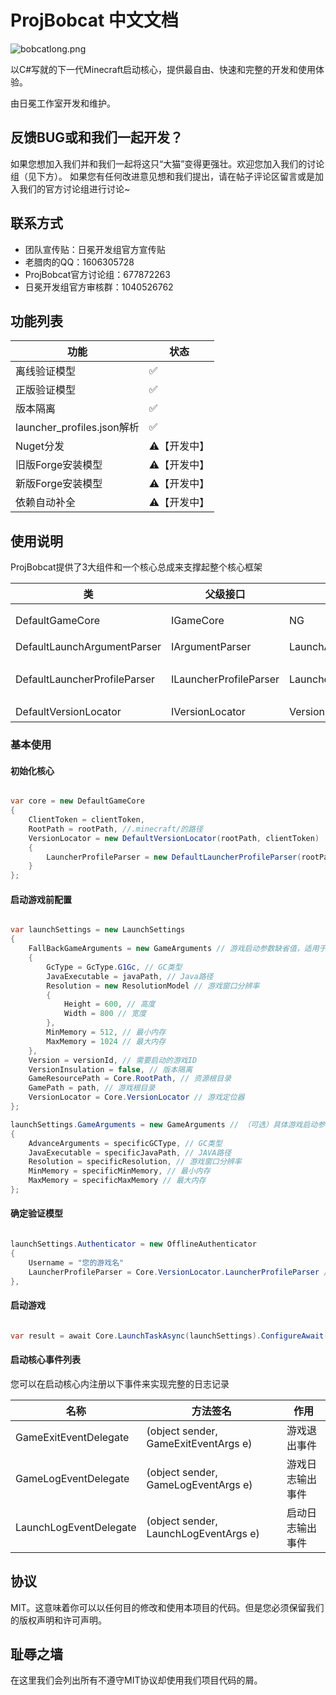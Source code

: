 # ProjBobcat 中文文档

![bobcatlong.png](https://i.loli.net/2020/02/07/Hx18lYLKR43WAb2.png)

以C#写就的下一代Minecraft启动核心，提供最自由、快速和完整的开发和使用体验。

由日冕工作室开发和维护。

## 反馈BUG或和我们一起开发？

如果您想加入我们并和我们一起将这只“大猫”变得更强壮。欢迎您加入我们的讨论组（见下方）。
如果您有任何改进意见想和我们提出，请在帖子评论区留言或是加入我们的官方讨论组进行讨论~

## 联系方式

+ 团队宣传贴：日冕开发组官方宣传贴
+ 老腊肉的QQ：1606305728
+ ProjBobcat官方讨论组：677872263
+ 日冕开发组官方审核群：1040526762

## 功能列表

| 功能                       | 状态              |
| -------------------------- | ----------------- |
| 离线验证模型               | ✅                 |
| 正版验证模型               | ✅                 |
| 版本隔离                   | ✅                 |
| launcher_profiles.json解析 | ✅                 |
| Nuget分发         | ⚠️【开发中】 |
| 旧版Forge安装模型          | ⚠️【开发中】 |
| 新版Forge安装模型          | ⚠️【开发中】 |
| 依赖自动补全               | ⚠️【开发中】 |

## 使用说明

ProjBobcat提供了3大组件和一个核心总成来支撑起整个核心框架

| 类                           | 父级接口               | 父类                      | 作用                               |
| ---------------------------- | ---------------------- | ------------------------- | ---------------------------------- |
| DefaultGameCore              | IGameCore              | NG                        | 提供默认启动核心所有实现           |
| DefaultLaunchArgumentParser  | IArgumentParser        | LaunchArgumentParserBase  | 提供默认启动参数解析               |
| DefaultLauncherProfileParser | ILauncherProfileParser | LauncherProfileParserBase | 提供默认launcher_profiles.json解析 |
| DefaultVersionLocator        | IVersionLocator        | VersionLocatorBase        | 定位游戏版本           |

### 基本使用

#### 初始化核心

```csharp

var core = new DefaultGameCore
{
    ClientToken = clientToken,
    RootPath = rootPath, //.minecraft/的路径
    VersionLocator = new DefaultVersionLocator(rootPath, clientToken)
    {
        LauncherProfileParser = new DefaultLauncherProfileParser(rootPath, clientToken)
    }
};

```

#### 启动游戏前配置

```csharp

var launchSettings = new LaunchSettings
{
    FallBackGameArguments = new GameArguments // 游戏启动参数缺省值，适用于以该启动设置启动的所有游戏，对于具体的某个游戏，可以设置（见下）具体的启动参数，如果所设置的具体参数出现缺失，将使用这个补全
    {
        GcType = GcType.G1Gc, // GC类型
        JavaExecutable = javaPath, // Java路径
        Resolution = new ResolutionModel // 游戏窗口分辨率
        {
            Height = 600, // 高度
            Width = 800 // 宽度
        },
        MinMemory = 512, // 最小内存
        MaxMemory = 1024 // 最大内存
    },
    Version = versionId, // 需要启动的游戏ID
    VersionInsulation = false, // 版本隔离
    GameResourcePath = Core.RootPath, // 资源根目录
    GamePath = path, // 游戏根目录
    VersionLocator = Core.VersionLocator // 游戏定位器
};

launchSettings.GameArguments = new GameArguments // （可选）具体游戏启动参数
{
    AdvanceArguments = specificGCType, // GC类型
    JavaExecutable = specificJavaPath, // JAVA路径
    Resolution = specificResolution, // 游戏窗口分辨率
    MinMemory = specificMinMemory, // 最小内存
    MaxMemory = specificMaxMemory // 最大内存
};

```

#### 确定验证模型

```csharp

launchSettings.Authenticator = new OfflineAuthenticator
{
    Username = "您的游戏名"
    LauncherProfileParser = Core.VersionLocator.LauncherProfileParser // launcher_profiles.json解析组件
},

```

#### 启动游戏

```csharp

var result = await Core.LaunchTaskAsync(launchSettings).ConfigureAwait(true); // 返回游戏启动结果，以及异常信息（如果存在）

```

#### 启动核心事件列表

您可以在启动核心内注册以下事件来实现完整的日志记录

| 名称                   | 方法签名                              | 作用             |
| ---------------------- | ------------------------------------- | ---------------- |
| GameExitEventDelegate  | (object sender, GameExitEventArgs e)  | 游戏退出事件     |
| GameLogEventDelegate   | (object sender, GameLogEventArgs e)   | 游戏日志输出事件 |
| LaunchLogEventDelegate | (object sender, LaunchLogEventArgs e) | 启动日志输出事件 |

## 协议
MIT。这意味着你可以以任何目的修改和使用本项目的代码。但是您必须保留我们的版权声明和许可声明。

## 耻辱之墙
在这里我们会列出所有不遵守MIT协议却使用我们项目代码的屑。

